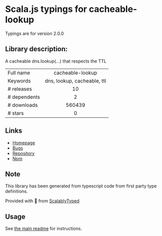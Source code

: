 
# Scala.js typings for cacheable-lookup

Typings are for version 2.0.0

## Library description:
A cacheable dns.lookup(…) that respects the TTL

|                    |                 |
| ------------------ | :-------------: |
| Full name          | cacheable-lookup |
| Keywords           | dns, lookup, cacheable, ttl |
| # releases         | 10 |
| # dependents       | 2 |
| # downloads        | 560439 |
| # stars            | 0 |

## Links
- [Homepage](https://github.com/szmarczak/cacheable-lookup#readme)
- [Bugs](https://github.com/szmarczak/cacheable-lookup/issues)
- [Repository](https://github.com/szmarczak/cacheable-lookup)
- [Npm](https://www.npmjs.com/package/cacheable-lookup)
    


## Note
This library has been generated from typescript code from first party type definitions.

Provided with :purple_heart: from [ScalablyTyped](https://github.com/oyvindberg/ScalablyTyped)

## Usage
See [the main readme](../../readme.md) for instructions.


